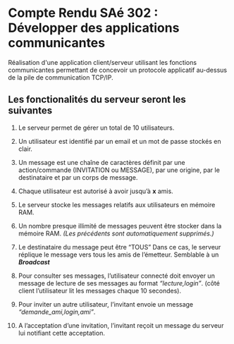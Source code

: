 # Compte Rendu SAé 302 : Développer des applications communicantes

Réalisation d'une application client/serveur utilisant les fonctions communicantes permettant de
concevoir un protocole applicatif au-dessus de la pile de communication TCP/IP.

## Les fonctionalités du serveur seront les suivantes

1. Le serveur permet de gérer un total de 10 utilisateurs.

2. Un utilisateur est identifié par un email et un mot de passe stockés en clair.
   
3. Un message est une chaîne de caractères définit par une action/commande (INVITATION
ou MESSAGE), par une origine, par le destinataire et par un corps de message.

4. Chaque utilisateur est autorisé à avoir jusqu’à __x__ amis.
   
5. Le serveur stocke les messages relatifs aux utilisateurs en mémoire RAM.
   
6. Un nombre presque illimité de messages peuvent être stocker dans la mémoire RAM. _(Les précédents sont automatiquement supprimés.)_
   
7. Le destinataire du message peut être “TOUS” Dans ce cas, le serveur réplique le message vers tous les amis de l’émetteur. Semblable à un ***Broadcast***
   
8. Pour consulter ses messages, l’utilisateur connecté doit envoyer un message de lecture de
ses messages au format *“lecture,login”*. (côté client l’utilisateur lit les messages chaque
10 secondes).

9. Pour inviter un autre utilisateur, l’invitant envoie un message *“demande_ami,login,ami”*.
    
10.  A l’acceptation d’une invitation, l’invitant reçoit un message du serveur lui notifiant cette acceptation.